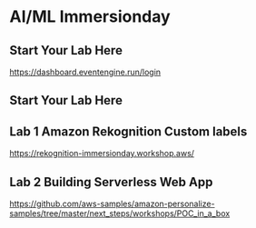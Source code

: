 # AI/ML Immersionday

## Start Your Lab Here
https://dashboard.eventengine.run/login

## Start Your Lab Here

## Lab 1 Amazon Rekognition Custom labels
https://rekognition-immersionday.workshop.aws/

## Lab 2 Building Serverless Web App
https://github.com/aws-samples/amazon-personalize-samples/tree/master/next_steps/workshops/POC_in_a_box
